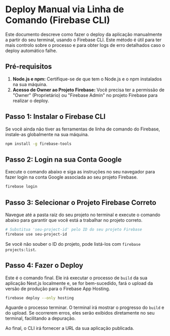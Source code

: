 # Deploy Manual via Linha de Comando (Firebase CLI)

Este documento descreve como fazer o deploy da aplicação manualmente a partir do seu terminal, usando o Firebase CLI. Este método é útil para ter mais controlo sobre o processo e para obter logs de erro detalhados caso o deploy automático falhe.

## Pré-requisitos

1.  **Node.js e npm:** Certifique-se de que tem o Node.js e o npm instalados na sua máquina.
2.  **Acesso de Owner ao Projeto Firebase:** Você precisa ter a permissão de "Owner" (Proprietário) ou "Firebase Admin" no projeto Firebase para realizar o deploy.

## Passo 1: Instalar o Firebase CLI

Se você ainda não tiver as ferramentas de linha de comando do Firebase, instale-as globalmente na sua máquina.

```bash
npm install -g firebase-tools
```

## Passo 2: Login na sua Conta Google

Execute o comando abaixo e siga as instruções no seu navegador para fazer login na conta Google associada ao seu projeto Firebase.

```bash
firebase login
```

## Passo 3: Selecionar o Projeto Firebase Correto

Navegue até a pasta raiz do seu projeto no terminal e execute o comando abaixo para garantir que você está a trabalhar no projeto correto.

```bash
# Substitua 'seu-project-id' pelo ID do seu projeto Firebase
firebase use seu-project-id
```

Se você não souber o ID do projeto, pode listá-los com `firebase projects:list`.

## Passo 4: Fazer o Deploy

Este é o comando final. Ele irá executar o processo de `build` da sua aplicação Next.js localmente e, se for bem-sucedido, fará o upload da versão de produção para o Firebase App Hosting.

```bash
firebase deploy --only hosting
```

Aguarde o processo terminar. O terminal irá mostrar o progresso do `build` e do upload. Se ocorrerem erros, eles serão exibidos diretamente no seu terminal, facilitando a depuração.

Ao final, o CLI irá fornecer a URL da sua aplicação publicada.
